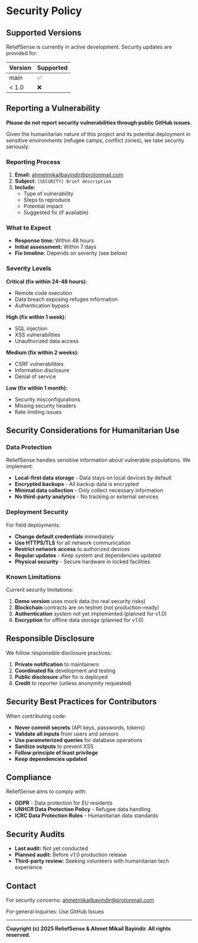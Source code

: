# Security Policy

## Supported Versions

ReliefSense is currently in active development. Security updates are provided for:

| Version | Supported          |
| ------- | ------------------ |
| main    | :white_check_mark: |
| < 1.0   | :x:                |

## Reporting a Vulnerability

**Please do not report security vulnerabilities through public GitHub issues.**

Given the humanitarian nature of this project and its potential deployment in sensitive environments (refugee camps, conflict zones), we take security seriously.

### Reporting Process

1. **Email:** ahmetmikailbayindir@protonmail.com
2. **Subject:** `[SECURITY] Brief description`
3. **Include:**
   - Type of vulnerability
   - Steps to reproduce
   - Potential impact
   - Suggested fix (if available)

### What to Expect

- **Response time:** Within 48 hours
- **Initial assessment:** Within 7 days
- **Fix timeline:** Depends on severity (see below)

### Severity Levels

**Critical (fix within 24-48 hours):**
- Remote code execution
- Data breach exposing refugee information
- Authentication bypass

**High (fix within 1 week):**
- SQL injection
- XSS vulnerabilities
- Unauthorized data access

**Medium (fix within 2 weeks):**
- CSRF vulnerabilities
- Information disclosure
- Denial of service

**Low (fix within 1 month):**
- Security misconfigurations
- Missing security headers
- Rate limiting issues

## Security Considerations for Humanitarian Use

### Data Protection

ReliefSense handles sensitive information about vulnerable populations. We implement:

- **Local-first data storage** - Data stays on local devices by default
- **Encrypted backups** - All backup data is encrypted
- **Minimal data collection** - Only collect necessary information
- **No third-party analytics** - No tracking or external services

### Deployment Security

For field deployments:

- **Change default credentials** immediately
- **Use HTTPS/TLS** for all network communication
- **Restrict network access** to authorized devices
- **Regular updates** - Keep system and dependencies updated
- **Physical security** - Secure hardware in locked facilities

### Known Limitations

Current security limitations:

1. **Demo version** uses mock data (no real security risks)
2. **Blockchain** contracts are on testnet (not production-ready)
3. **Authentication** system not yet implemented (planned for v1.0)
4. **Encryption** for offline data storage (planned for v1.0)

## Responsible Disclosure

We follow responsible disclosure practices:

1. **Private notification** to maintainers
2. **Coordinated fix** development and testing
3. **Public disclosure** after fix is deployed
4. **Credit** to reporter (unless anonymity requested)

## Security Best Practices for Contributors

When contributing code:

- **Never commit secrets** (API keys, passwords, tokens)
- **Validate all inputs** from users and sensors
- **Use parameterized queries** for database operations
- **Sanitize outputs** to prevent XSS
- **Follow principle of least privilege**
- **Keep dependencies updated**

## Compliance

ReliefSense aims to comply with:

- **GDPR** - Data protection for EU residents
- **UNHCR Data Protection Policy** - Refugee data handling
- **ICRC Data Protection Rules** - Humanitarian data standards

## Security Audits

- **Last audit:** Not yet conducted
- **Planned audit:** Before v1.0 production release
- **Third-party review:** Seeking volunteers with humanitarian tech experience

## Contact

For security concerns: ahmetmikailbayindir@protonmail.com

For general inquiries: Use GitHub Issues

---

**Copyright (c) 2025 ReliefSense & Ahmet Mikail Bayindir. All rights reserved.**
